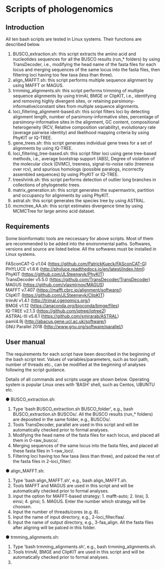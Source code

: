 
# Scripts of phologenomics

## Introduction




All ten bash scripts are tested in Linux systems. Their functions are described below.

1. BUSCO_extraction.sh: this script extracts the amino acid and nucleotides sequences for all the BUSCO results (run_* folders) by using TransDecoder, i.e., modifying the head name of the fasta files for each locus and merging sequences of the same locus into the fasta files, then filtering loci having too few taxa (less than three).
2. align_MAFFT.sh: this script performs multiple sequence alignment by using MAFFT or MAGUS.
3. trmming_alignments.sh: this script performs trimming of multiple sequence alignments by using trimAl, BMGE or ClipKIT, i.e., identifying and removing highly divergent sites, or retaining parsimony-informative/constant sites from multiple sequence alignments.
4. loci_filtering_alignment-based.sh: this script filters loci by detecting alignment length, number of parsimony-informative sites, percentage of parsimony-informative sites in the alignment, GC content, compositional heterogeneity (RCV, Relative composition variability), evolutionary rate (average pairwise identity) and likelihood mapping criteria by using PhyKIT or IQ-TREE.
5. gene_trees.sh: this script generates individual gene trees for a set of alignments by using IQ-TREE.
6. loci_filtering_tree-based.sh: this script filter loci using gene tree-based methods, i.e., average bootstrap support (ABS), Degree of violation of the molecular clock (DVMC), treeness, signal-to-noise ratio (treeness over rcv), and spurious homologs (possible paralogs, incorrectly assembled sequences) by using PhyKIT or IQ-TREE.
7. treeshrink.sh: this script performs detection of outlier long branches in collections of phylogenetic trees.
8. matrix_generation.sh: this script generates the supermaxtrix, partition and occupancy for alignments by using PhyKIT.
9. astral.sh: this script generates the species tree by using ASTRAL.
10. mcmctree_AA.sh: this script estimates divergence time by using MCMCTree for large amino acid dataset.

## Requirements

Some bioinformatic tools are neccessary for above scripts. Most of them are recommended to be added into the environmental paths. Softwares, versions and source are listed below. All the softwares must be installed in Linux systems.

   FASconCAT-G v1.04 (https://github.com/PatrickKueck/FASconCAT-G)  
   PHYLUCE v1.6.6 (http://phyluce.readthedocs.io/en/latest/index.html)  
   PhyKIT (https://github.com/JLSteenwyk/PhyKIT)  
   TransDecoder v5.5.0 (https://github.com/TransDecoder/TransDecoder)  
   MAGUS (https://github.com/vlasmirnov/MAGUS)  
   MAFFT v7.407 (https://mafft.cbrc.jp/alignment/software/)  
   ClipKIT (https://github.com/JLSteenwyk/ClipKIT)  
   trimAl v1.4.1 (http://trimal.cgenomics.org/)  
   BMGE v1.12 (https://anaconda.org/bioconda/bmge/files)  
   IQ-TREE v2.1.3 (https://github.com/iqtree/iqtree2)  
   ASTRAL-III v5.6.1 (https://github.com/smirarab/ASTRAL)  
   paml4.9j (http://abacus.gene.ucl.ac.uk/software/)  
   GNU Parallel 2018 (http://www.gnu.org/software/parallel/)

## User manual

The requirements for each script have been described in the beginning of the bash script text. Values of variables/parameters, such as tool path, number of threads etc., can be modified at the beginning of analyses following the script guidance.

Details of all commands and scripts usage are shown below. Operating system is popular Linux ones with ‘BASH’ shell, such as Centos, UBUNTU etc.

 ● BUSCO_extraction.sh:

1. Type 'bash BUSCO_extraction.sh BUSCO_folder', e.g., bash BUSCO_extraction.sh BUSCOs/. All the BUSCO results (run_* folders) are deposited in the same folder, e.g., BUSCOs/.
2. Tools TransDecoder, parallel are used in this script and will be automatically checked prior to formal analyses.
3. Modifying the head name of the fasta files for each locus, and placed all them in 0-raw_busco/.
4. Merging sequences of the same locus into the fasta files, and placed all these fasta files in 1-raw_loci/.
5. Filtering loci having too few taxa (less than three), and palced the rest of the fasta files in 2-loci_filter/.

 ● align_MAFFT.sh:

1. Type 'bash align_MAFFT.sh', e.g., bash align_MAFFT.sh.
2. Tools MAFFT and MAGUS are used in this script and will be automatically checked prior to formal analyses.
3. input the option for MAFFT-based strategy: 1. mafft-auto; 2. linsi; 3. einsi; 4. ginsi; 5. MAGUS. Enter the number which strategy will be choosen.
4. Input the number of threads/cores (e.g. 8).
5. Input the name of input directory, e.g., 2-loci_filter/faa/.
6. Input the name of output directory, e.g., 3-faa_align. All the fasta files after aligning will be palced in this folder.

 ● trmming_alignments.sh:
 
1. Type 'bash trmming_alignments.sh', e.g., bash trmming_alignments.sh.
2. Tools trimAl, BMGE and ClipKIT are used in this script and will be automatically checked prior to formal analyses.
3. 






